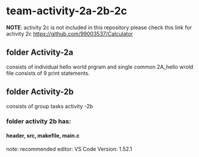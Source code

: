 # team-activity-2a-2b-2c
**NOTE**: activity 2c is not included in this repository please check this link for activity 2c
https://github.com/99003537/Calculator
 
 ## folder Activity-2a
 consists of individual hello world prgram and single common 2A_hello wrold file consists of 9 print statements.
 
 ## folder Activity-2b
 consists of group tasks activity -2b
 
 ### folder activity 2b has:
 #### header, src, makefile, main.c

note: recommended editor: VS Code Version: 1.52.1
